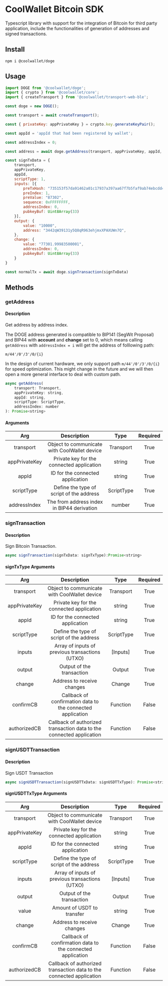 # CoolWallet Bitcoin SDK

Typescript library with support for the integration of Bitcoin for third party application, include the functionalities of generation of addresses and signed transactions. 

## Install

```shell
npm i @coolwallet/doge
```

## Usage

```javascript
import DOGE from '@coolwallet/doge';
import { crypto } from '@coolwallet/core';
import { createTransport } from '@coolwallet/transport-web-ble';

const doge = new DOGE();

const transport = await createTransport();

const { privateKey: appPrivateKey } = crypto.key.generateKeyPair();

const appId = 'appId that had been registered by wallet';

const addressIndex = 0;

const address = await doge.getAddress(transport, appPrivateKey, appId, scriptType, 0);

const signTxData = {
    transport,
    appPrivateKey,
    appId,
    scriptType: 1,
    inputs: [{
        preTxHash: "735153f57da91462a01c17937a397aa67f7b5faf9ab74ebcdd4c8f485aba26f5",
        preIndex: 1,
        preValue: "87302",
        sequence: 0xFFFFFFFF,
        addressIndex: 0,
        pubkeyBuf: Uint8Array(33)
    }],
    output: {
        value: "10000",
        address: "3442qW39131y5Q8qR963ehjmxXPAXUWn7Q",
    },
    change: {
        value: "77301.99983500001",
        addressIndex: 0,
        pubkeyBuf: Uint8Array(33)
    }
}

const normalTx = await doge.signTransaction(signTxData)
```

## Methods

### getAddress

#### Description

Get address by address index.

The DOGE address generated is compatible to BIP141 (SegWit Proposal) and BIP44 with **account** and **change** set to 0, which means calling `getAddress` with `addressIndex = i` will get the address of folllowing path:

```none
m/44'/0'/3'/0/{i}
```

In the design of current hardware, we only support path `m/44'/0'/3'/0/{i}` for speed optimization. This might change in the future and we will then open a more general interface to deal with custom path.

```javascript
async getAddress(
    transport: Transport, 
    appPrivateKey: string, 
    appId: string, 
    scriptType: ScriptType, 
    addressIndex: number
): Promise<string> 
```

#### Arguments

|      Arg      |                  Description                 |    Type    |  Required |
|:-------------:|:--------------------------------------------:|:----------:|:---------:|
|   transport   | Object to communicate with CoolWallet device |  Transport |    True   |
| appPrivateKey |   Private key for the connected application  |   string   |    True   |
|     appId     |       ID for the connected application       |   string   |    True   |
|   scriptType  |   Define the type of script of the address   | ScriptType |    True   |
|  addressIndex |  The from address index in BIP44 derivation  |   number   |    True   |

### signTransaction

#### Description

Sign Bitcoin Transaction.

```javascript
async signTransaction(signTxData: signTxType):Promise<string>
```

#### signTxType Arguments

|      Arg      |                              Description                             |    Type    |  Required |
|:-------------:|:--------------------------------------------------------------------:|:----------:|:---------:|
|   transport   |             Object to communicate with CoolWallet device             |  Transport |    True   |
| appPrivateKey |               Private key for the connected application              |   string   |    True   |
|     appId     |                   ID for the connected application                   |   string   |    True   |
|   scriptType  |               Define the type of script of the address               | ScriptType |    True   |
|     inputs    |            Array of inputs of previous transactions (UTXO)           |  [Inputs]  |    True   |
|     output    |                       Output of the transaction                      |   Output   |    True   |
|     change    |                      Address to receive changes                      |   Change   |    True   |
|   confirmCB   |      Callback of confirmation data to the connected application      |  Function  |   False   |
|  authorizedCB | Callback of authorized transaction data to the connected application |  Function  |   False   |

### signUSDTTransaction

#### Description

Sign USDT Transaction

```javascript
async signUSDTTransaction(signUSDTTxData: signUSDTTxType): Promise<string>
```

#### signUSDTTxType Arguments

|      Arg      |                              Description                             |    Type    |  Required |
|:-------------:|:--------------------------------------------------------------------:|:----------:|:---------:|
|   transport   |             Object to communicate with CoolWallet device             |  Transport |    True   |
| appPrivateKey |               Private key for the connected application              |   string   |    True   |
|     appId     |                   ID for the connected application                   |   string   |    True   |
|   scriptType  |               Define the type of script of the address               | ScriptType |    True   |
|     inputs    |            Array of inputs of previous transactions (UTXO)           |  [Inputs]  |    True   |
|     output    |                       Output of the transaction                      |   Output   |    True   |
|     value     |                      Amount of USDT to transfer                      |   string   |    True   |
|     change    |                      Address to receive changes                      |   Change   |    True   |
|   confirmCB   |      Callback of confirmation data to the connected application      |  Function  |   False   |
|  authorizedCB | Callback of authorized transaction data to the connected application |  Function  |   False   |